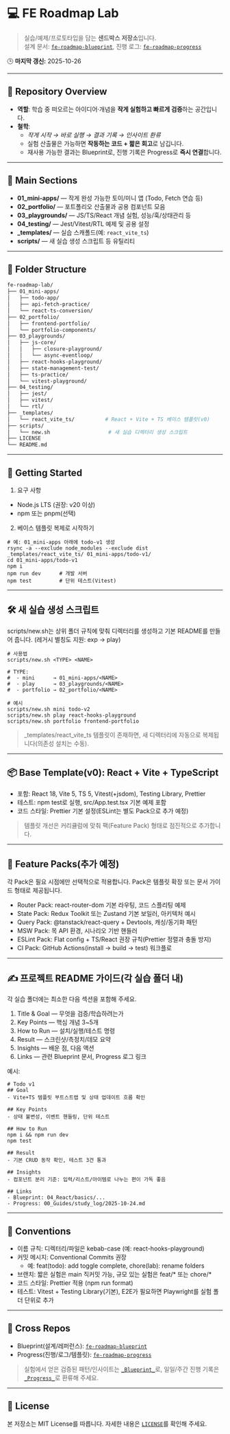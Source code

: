 # 💻 FE Roadmap Lab

> 실습/예제/프로토타입을 담는 **샌드박스 저장소**입니다.  
> 설계 문서: [`fe-roadmap-blueprint`](https://github.com/seungyeub/fe-roadmap-blueprint), 진행 로그: [`fe-roadmap-progress`](https://github.com/seungyeub/fe-roadmap-progress)

🕒 **마지막 갱신:** 2025-10-26

---

## 📘 Repository Overview

- **역할**: 학습 중 떠오르는 아이디어·개념을 **작게 실험하고 빠르게 검증**하는 공간입니다.  
- **철학**:
  - _작게 시작 → 바로 실행 → 결과 기록 → 인사이트 환류_
  - 실험 산출물은 가능하면 **작동하는 코드 + 짧은 회고**로 남깁니다.
  - 재사용 가능한 결과는 Blueprint로, 진행 기록은 Progress로 **즉시 연결**합니다.

---

## 🧱 Main Sections

- **01_mini-apps/** — 작게 완성 가능한 토이/미니 앱 (Todo, Fetch 연습 등)
- **02_portfolio/** — 포트폴리오 산출물과 공용 컴포넌트 모음
- **03_playgrounds/** — JS/TS/React 개념 실험, 성능/훅/상태관리 등
- **04_testing/** — Jest/Vitest/RTL 예제 및 공용 설정
- **_templates/** — 실습 스캐폴드(예: `react_vite_ts`)  
- **scripts/** — 새 실습 생성 스크립트 등 유틸리티

---

## 📂 Folder Structure

```bash
fe-roadmap-lab/
├── 01_mini-apps/
│   ├── todo-app/
│   ├── api-fetch-practice/
│   └── react-ts-conversion/
├── 02_portfolio/
│   ├── frontend-portfolio/
│   └── portfolio-components/
├── 03_playgrounds/
│   ├── js-core/
│   │   ├── closure-playground/
│   │   └── async-eventloop/
│   ├── react-hooks-playground/
│   ├── state-management-test/
│   ├── ts-practice/
│   └── vitest-playground/
├── 04_testing/
│   ├── jest/
│   ├── vitest/
│   └── rtl/
├── _templates/
│   └── react_vite_ts/          # React + Vite + TS 베이스 템플릿(v0)
├── scripts/
│   └── new.sh                   # 새 실습 디렉터리 생성 스크립트
├── LICENSE
└── README.md
```

---

## 🚀 Getting Started
1) 요구 사항

- Node.js LTS (권장: v20 이상)
- npm 또는 pnpm(선택)

2) 베이스 템플릿 복제로 시작하기
```
# 예: 01_mini-apps 아래에 todo-v1 생성
rsync -a --exclude node_modules --exclude dist _templates/react_vite_ts/ 01_mini-apps/todo-v1/
cd 01_mini-apps/todo-v1
npm i
npm run dev      # 개발 서버
npm test         # 단위 테스트(Vitest)
```

---

## 🛠️ 새 실습 생성 스크립트

scripts/new.sh는 상위 폴더 규칙에 맞춰 디렉터리를 생성하고 기본 README를 만들어 줍니다.
(레거시 별칭도 지원: exp → play)
```
# 사용법
scripts/new.sh <TYPE> <NAME>

# TYPE:
#  - mini      → 01_mini-apps/<NAME>
#  - play      → 03_playgrounds/<NAME>
#  - portfolio → 02_portfolio/<NAME>

# 예시
scripts/new.sh mini todo-v2
scripts/new.sh play react-hooks-playground
scripts/new.sh portfolio frontend-portfolio
```

> _templates/react_vite_ts 템플릿이 존재하면, 새 디렉터리에 자동으로 복제됩니다(의존성 설치는 수동).

---

## 📦 Base Template(v0): React + Vite + TypeScript

- 포함: React 18, Vite 5, TS 5, Vitest(+jsdom), Testing Library, Prettier
- 테스트: npm test로 실행, src/App.test.tsx 기본 예제 포함
- 코드 스타일: Prettier 기본 설정(ESLint는 별도 Pack으로 추가 예정)

> 템플릿 개선은 커리큘럼에 맞춰 팩(Feature Pack) 형태로 점진적으로 추가합니다.

---

## 🧰 Feature Packs(추가 예정)

각 Pack은 필요 시점에만 선택적으로 적용합니다. Pack은 템플릿 확장 또는 문서 가이드 형태로 제공됩니다.

- Router Pack: react-router-dom 기본 라우팅, 코드 스플리팅 예제
- State Pack: Redux Toolkit 또는 Zustand 기본 보일러, 아키텍처 예시
- Query Pack: @tanstack/react-query + Devtools, 캐싱/동기화 패턴
- MSW Pack: 목 API 환경, 시나리오 기반 핸들러
- ESLint Pack: Flat config + TS/React 권장 규칙(Prettier 정렬과 충돌 방지)
- CI Pack: GitHub Actions(install → build → test) 워크플로

---

## ✍️ 프로젝트 README 가이드(각 실습 폴더 내)

각 실습 폴더에는 최소한 다음 섹션을 포함해 주세요.

1. Title & Goal — 무엇을 검증/학습하려는가
2. Key Points — 핵심 개념 3~5개
3. How to Run — 설치/실행/테스트 명령
4. Result — 스크린샷/측정치/데모 요약
5. Insights — 배운 점, 다음 액션
6. Links — 관련 Blueprint 문서, Progress 로그 링크

예시:
```
# Todo v1
## Goal
- Vite+TS 템플릿 부트스트랩 및 상태 업데이트 흐름 확인

## Key Points
- 상태 불변성, 이벤트 핸들링, 단위 테스트

## How to Run
npm i && npm run dev
npm test

## Result
- 기본 CRUD 동작 확인, 테스트 3건 통과

## Insights
- 컴포넌트 분리 기준: 입력/리스트/아이템로 나누는 편이 가독 좋음

## Links
- Blueprint: 04_React/basics/...
- Progress: 00_Guides/study_log/2025-10-24.md
```

---

## 📏 Conventions

- 이름 규칙: 디렉터리/파일은 kebab-case (예: react-hooks-playground)
- 커밋 메시지: Conventional Commits 권장
  - 예: feat(todo): add toggle complete, chore(lab): rename folders
- 브랜치: 짧은 실험은 main 직커밋 가능, 규모 있는 실험은 feat/* 또는 chore/*
- 코드 스타일: Prettier 적용 (npm run format)
- 테스트: Vitest + Testing Library(기본), E2E가 필요하면 Playwright를 실험 폴더 단위로 추가

---

## 🔗 Cross Repos

- Blueprint(설계/레퍼런스): [`fe-roadmap-blueprint`](https://github.com/seungyeub/fe-roadmap-blueprint)
- Progress(진행/로그/템플릿): [`fe-roadmap-progress`](https://github.com/seungyeub/fe-roadmap-progress)

> 실험에서 얻은 검증된 패턴/인사이트는 [`_Blueprint_`](https://github.com/seungyeub/fe-roadmap-blueprint)로, 일일/주간 진행 기록은 [`_Progress_`](https://github.com/seungyeub/fe-roadmap-progress)로 환류해 주세요.

---

## 🧩 License

본 저장소는 MIT License를 따릅니다. 자세한 내용은 [`LICENSE`](https://github.com/seungyeub/fe-roadmap-lab/blob/master/LICENSE)를 확인해 주세요.
